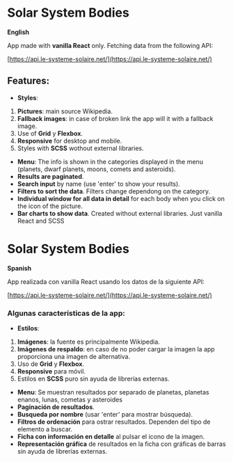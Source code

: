 # Solar System Bodies

**English**

App made with **vanilla React** only. Fetching data from the following API:

[https://api.le-systeme-solaire.net/](https://api.le-systeme-solaire.net/)

## Features:
- **Styles**:

1. **Pictures**: main source Wikipedia.
2. **Fallback images**: in case of broken link the app will it with a fallback image.
3. Use of **Grid** y **Flexbox**.
4. **Responsive** for desktop and mobile.
5. Styles with **SCSS** wothout external libraries.

- **Menu**: The info is shown in the categories displayed in the menu (planets, dwarf planets, moons, comets and asteroids).
- **Results are paginated**.
- **Search input** by name (use 'enter' to show your results).
- **Filters to sort the data**. Filters change dependong on the category.
- **Individual window for all data in detail** for each body when you click on the icon of the picture.
- **Bar charts to show data**. Created without external libraries. Just vanilla React and SCSS




# Solar System Bodies
**Spanish**

App realizada con vanilla React usando los datos de la siguiente API:

[https://api.le-systeme-solaire.net/](https://api.le-systeme-solaire.net/)

### Algunas características de la app:
- **Estilos**:

1. **Imágenes**: la fuente es principalmente Wikipedia.
2. **Imágenes de respaldo**: en caso de no poder cargar la imagen la app proporciona una imagen de alternativa.
3. Uso de **Grid** y **Flexbox**.
4. **Responsive** para móvil.
5. Estilos en **SCSS** puro sin ayuda de librerías externas.

- **Menu**: Se muestran resultados por separado de planetas, planetas enanos, lunas, cometas y asteroides
- **Paginación de resultados**.
- **Busqueda por nombre** (usar 'enter' para mostrar búsqueda).
- **Filtros de ordenación** para ostrar resultados. Dependen del tipo de elemento a buscar.
- **Ficha con información en detalle** al pulsar el icono de la imagen.
- **Representación gráfica** de resultados en la ficha con gráficas de barras sin ayuda de librerías externas.
